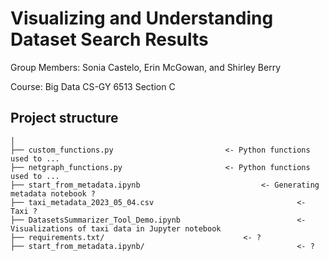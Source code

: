 # Visualizing and Understanding Dataset Search Results


Group Members: Sonia Castelo, Erin McGowan, and Shirley Berry


Course: Big Data CS-GY 6513 Section C


## Project structure

```
│
├── custom_functions.py      		  			<- Python functions used to ...
├── netgraph_functions.py      		  			<- Python functions used to ...
├── start_from_metadata.ipynb      		                <- Generating metadata notebook ?
├── taxi_metadata_2023_05_04.csv                                <- Taxi ?
├── DatasetsSummarizer_Tool_Demo.ipynb                          <- Visualizations of taxi data in Jupyter notebook
├── requirements.txt/      		                   	<- ?
├── start_from_metadata.ipynb/                                  <- ?
